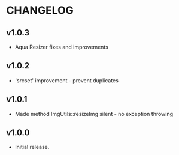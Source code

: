 # CHANGELOG

## v1.0.3

* Aqua Resizer fixes and improvements

## v1.0.2

* 'srcset' improvement - prevent duplicates

## v1.0.1

* Made method ImgUtils::resizeImg silent - no exception throwing

## v1.0.0

* Initial release.
